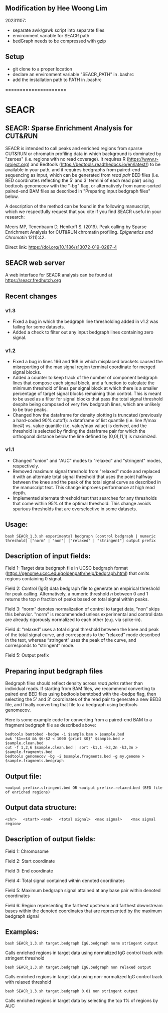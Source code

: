## Modification by Hee Woong Lim
20231107:
- separate awk/gawk script into separate files
- environment variable for SEACR path
- bedGraph needs to be compressed with gzip


## Setup
- git clone to a proper location
- declare an environment variable "SEACR_PATH" in .bashrc
- add the installation path to PATH in .bashrc
  
=====================

# SEACR
## SEACR: *S*parse *E*nrichment *A*nalysis for *C*UT&*R*UN

SEACR is intended to call peaks and enriched regions from sparse CUT&RUN or chromatin profiling data in which background is dominated by "zeroes" (i.e. regions with no read coverage). It requires R (https://www.r-project.org) and Bedtools (https://bedtools.readthedocs.io/en/latest/) to be available in your path, and it requires bedgraphs from paired-end sequencing as input, which can be generated from *read pair* BED files (i.e. BED coordinates reflecting the 5' and 3' termini of each read pair) using bedtools genomecov with the "-bg" flag, or alternatively from name-sorted paired-end BAM files as described in "Preparing input bedgraph files" below. 

A description of the method can be found in the following manuscript, which we respectfully request that you cite if you find SEACR useful in your research:

Meers MP, Tenenbaum D, Henikoff S. (2019). Peak calling by Sparse Enrichment Analysis for CUT&RUN chromatin profiling. *Epigenetics and Chromatin* 12(1):42. 

Direct link: https://doi.org/10.1186/s13072-019-0287-4

## SEACR web server

A web interface for SEACR analysis can be found at https://seacr.fredhutch.org

## Recent changes

### v1.3

- Fixed a bug in which the bedgraph line thresholding added in v1.2 was failing for some datasets.
- Added a check to filter out any input bedgraph lines containing zero signal.

### v1.2

- Fixed a bug in lines 166 and 168 in which misplaced brackets caused the misreporting of the max signal region terminal coordinate for merged signal blocks.
- Added a counter to keep track of the number of component bedgraph lines that compose each signal block, and a function to calculate the minimum threshold of lines per signal block at which there is a smaller percentage of target signal blocks remaining than control. This is meant to be used as a filter for signal blocks that pass the total signal threshold despite being composed of very few bedgraph lines, which are unlikely to be true peaks.
- Changed how the dataframe for density plotting is truncated (previously a hard-coded 90% cutoff): a dataframe of list quantile (i.e. line #/max line#) vs. value quantile (i.e. value/max value) is derived, and the threshold is selected by finding the dataframe pair for which the orthogonal distance below the line defined by (0,0);(1,1) is maximized.

### v1.1
- Changed "union" and "AUC" modes to "relaxed" and "stringent" modes, respectively.
- Removed maximum signal threshold from "relaxed" mode and replaced it with an alternate total signal threshold that uses the point halfway between the knee and the peak of the total signal curve as described in the manuscript text. This change improves performance at high read depth.
- Implemented alternate threshold test that searches for any thresholds that come within 95% of the optimal threshold. This change avoids spurious thresholds that are overselective in some datasets.

## Usage: 

	bash SEACR_1.3.sh experimental bedgraph [control bedgraph | numeric threshold] ["norm" | "non"] ["relaxed" | "stringent"] output prefix

## Description of input fields:

Field 1: Target data bedgraph file in UCSC bedgraph format (https://genome.ucsc.edu/goldenpath/help/bedgraph.html) that omits regions containing 0 signal.

Field 2: Control (IgG) data bedgraph file to generate an empirical threshold for peak calling. Alternatively, a numeric threshold *n* between 0 and 1 returns the top *n* fraction of peaks based on total signal within peaks. 

Field 3: “norm” denotes normalization of control to target data, “non” skips this behavior. "norm" is recommended unless experimental and control data are already rigorously normalized to each other (e.g. via spike-in).

Field 4: “relaxed” uses a total signal threshold between the knee and peak of the total signal curve, and corresponds to the “relaxed” mode described in the text, whereas “stringent” uses the peak of the curve, and corresponds to “stringent” mode.

Field 5: Output prefix

## Preparing input bedgraph files

Bedgraph files should reflect density across *read pairs* rather than individual reads. If starting from BAM files, we recommend converting to paired end BED files using bedtools bamtobed with the -bedpe flag, then selecting the 5' and 3' coordinates of the read pair to generate a new BED3 file, and finally converting that file to a bedgraph using bedtools genomecov.

Here is some example code for converting from a paired-end BAM to a fragment bedgraph file as described above:

	bedtools bamtobed -bedpe -i $sample.bam > $sample.bed
	awk '$1==$4 && $6-$2 < 1000 {print $0}' $sample.bed > $sample.clean.bed
	cut -f 1,2,6 $sample.clean.bed | sort -k1,1 -k2,2n -k3,3n > $sample.fragments.bed
	bedtools genomecov -bg -i $sample.fragments.bed -g my.genome > $sample.fragments.bedgraph

## Output file:

	<output prefix>.stringent.bed OR <output prefix>.relaxed.bed (BED file of enriched regions)
## Output data structure: 
	
	<chr>	<start>	<end>	<total signal>	<max signal>	<max signal region>

## Description of output fields:

Field 1: Chromosome

Field 2: Start coordinate

Field 3: End coordinate

Field 4: Total signal contained within denoted coordinates

Field 5: Maximum bedgraph signal attained at any base pair within denoted coordinates

Field 6: Region representing the farthest upstream and farthest downstream bases within the denoted coordinates that are represented by the maximum bedgraph signal

## Examples:

	bash SEACR_1.3.sh target.bedgraph IgG.bedgraph norm stringent output
Calls enriched regions in target data using normalized IgG control track with stringent threshold
	
	bash SEACR_1.3.sh target.bedgraph IgG.bedgraph non relaxed output
Calls enriched regions in target data using non-normalized IgG control track with relaxed threshold

	bash SEACR_1.3.sh target.bedgraph 0.01 non stringent output
Calls enriched regions in target data by selecting the top 1% of regions by AUC
